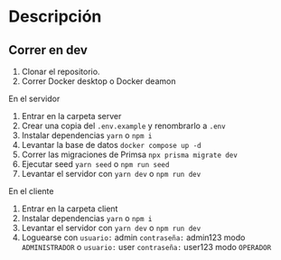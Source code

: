 # Descripción



## Correr en dev


1. Clonar el repositorio.
2. Correr Docker desktop o Docker deamon

En el servidor 
  1. Entrar en la carpeta server
  2. Crear una copia del ```.env.example``` y renombrarlo a ```.env```
  3. Instalar dependencias ```yarn``` o ```npm i```
  4. Levantar la base de datos ```docker compose up -d```
  5. Correr las migraciones de Primsa ```npx prisma migrate dev```
  6. Ejecutar seed ```yarn seed``` o ```npm run seed```
  7. Levantar el servidor con ```yarn dev``` o ```npm run dev```

En el cliente
  1. Entrar en la carpeta client
  2. Instalar dependencias ```yarn``` o ```npm i```
  3. Levantar el servidor con ```yarn dev``` o ```npm run dev```
  4. Loguearse con ```usuario:``` admin ```contraseña:``` admin123 modo ```ADMINISTRADOR``` o ```usuario:``` user ```contraseña:``` user123 modo ```OPERADOR```






